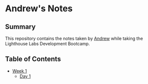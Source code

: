 # Andrew's Notes

## Summary
This repository contains the notes taken by [Andrew](https://github.com/ahSOLO) while taking the Lighthouse Labs Development Bootcamp.

## Table of Contents
* [Week 1](/Week_1)
  * [Day 1](/Week_1/Day_1)